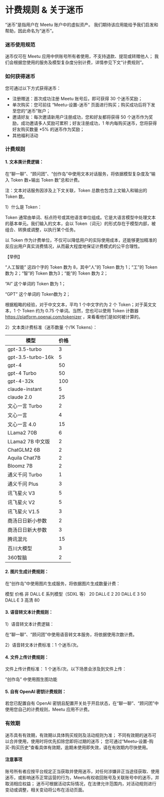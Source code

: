 # 计费规则 & 关于迷币

“迷币”是指用户在 Meetu 账户中的虚拟资产。
我们期待该应用能给予我们启发和帮助，因此命名为“迷币”。

### 迷币使用规范

迷币仅可在 Meetu 应用中供账号所有者使用，不支持退款、提现或转赠他人；
我们会根据您使用的服务及模型复杂度分别计费，详情参见下文“计费规则”。

### 如何获得迷币

您可通过以下方式获得迷币：

- 注册赠送：首次成功注册 Meetu 账号后，即可获得 30 个迷币奖励；
- 单次购买：您可前往 “Meetu-设置-迷币” 页面进行购买；购买成功后将下发至您的“迷币”账户；
- 邀请好友：每次邀请新用户注册成功，您和好友都将获得 50 个迷币作为奖励，成功邀请多人奖励可累积；好友注册成功，1 年内每购买迷币，您将获得好友购买数量 *5% 的迷币作为奖励；
- 其他福利活动

### 计费规则

#### 1. 文本类计费逻辑：

在“聊一聊”、“顾问团”、“创作岛”中使用文本对话服务，将依据模型复杂度及“输入 Token 数+输出 Token 数”总和计费。

注：文本对话服务因涉及上下文关联，Token 总数也包含上文输入和输出的 Token 数。

1）什么是 Token：

Token 通常由单词、标点符号或其他语言单位组成。它是大语言模型中处理文本的基本单元。我们输入的文本，会以 Token（词元）的形式存在于模型内部，被组合、转换或调整，以执行某个任务。

以 Token 作为计费单位，不仅可以降低用户的实际使用成本，还能够更加精准的反应出用户真实消费情况，从而最大程度地保证计费模式的公平合理性。

【举例】

“人工智能” 这四个字的 Token 数为 8，其中“人”的 Token 数为 1；“工”的 Token 数为 2；“智”的 Token 数为3；“能”的 Token 数为 2；

“AI” 这个单词的 Token 数为 1；

“GPT” 这个单词的 Token数为 2；

根据粗略的经验，对于中文文本，平均 1 个中文字约为 2 个 Token；对于英文文本，1 个 Token 约为 0.75 个单词。当然，您也可以使用 Token 计数器 https://platform.openai.com/tokenizer ，来看看他们是如何被计算的。

2）文本类计费标准（迷币数量 个/1K Tokens）：

| 模型              | 价格 |
| ----------------- | ---- |
| gpt-3.5-turbo     | 3    |
| gpt-3.5-turbo-16k | 5    |
| gpt-4             | 50   |
| gpt-4 Turbo       | 50   |
| gpt-4-32k         | 100  |
| claude-instant    | 5    |
| claude 2.0        | 25   |
| 文心一言 Turbo    | 2    |
| 文心一言          | 4    |
| 文心一言 4.0      | 15   |
| LLama2 70B        | 6    |
| LLama2 7B 中文版  | 2    |
| ChatGLM2 6B       | 2    |
| Aquila Chat7B     | 2    |
| Bloomz 7B         | 2    |
| 通义千问 Turbo    | 1    |
| 通义千问 Plus     | 3    |
| 讯飞星火 V3       | 5    |
| 讯飞星火 V2       | 5    |
| 讯飞星火 V1.5     | 3    |
| 商汤日日新小参数  | 2    |
| 商汤日日新大参数  | 3    |
| 腾讯混元          | 15   |
| 百川大模型        | 3    |
| 360智脑           | 2    |

#### 2. 图片生成计费规则：

在“创作岛”中使用图片生成服务，将依据图片生成数量计费：

模型	价格
非 DALL·E 系列模型（SDXL 等）	20
DALL·E 2	20
DALL·E 3	50
DALL·E 3 高清	80
#### 3. 语音转文本计费规则：

1）语音转文本计费逻辑：

在“聊一聊”、“顾问团”中使用语音转文本服务，将依据使用次数计费。

2）语音转文本计费标准：1 个迷币/次。

#### 4. 文件上传计费规则：

文件上传计费标准： 1 个迷币/次。以下场景会涉及到文件上传：

“创作岛” 中使用图生图功能

#### 5. 自有 OpenAI 密钥计费规则：

若您已配置自有 OpenAI 密钥且配置开关处于开启状态，在“聊一聊”、“顾问团”中使用您自己的计费规则，Meetu 应用不计费。

### 有效期

迷币具有有效期，有效期以具体购买规则及活动规则为准；
不同有效期的迷币可以合并使用，使用时将优先扣除您即将过期的迷币；
您可通过“Meetu-设置-购买-购买历史”查看具体有效期，逾期未使用即失效，请在有效期内尽快使用。

#### 注意事项

账号所有者应按平台规定正当获取并使用迷币，对任何涉嫌非正当途径获取、使用迷币，或影响迷币正常运营的行为，Meetu有权收回账号及关联账号中的迷币，并取消相应权益；
迷币可根据活动实际情况，在法律允许范围内，对活动规则进行变动或调整，相关变动将公布在活动页面。
